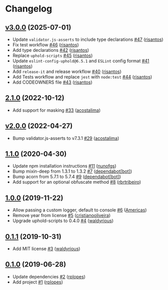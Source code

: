 # Changelog

## [v3.0.0](https://github.com/uphold/uphold-validator.js/releases/tag/v3.0.0) (2025-07-01)

- Update `validator.js-asserts` to include type declarations [\#47](https://github.com/uphold/uphold-validator.js/pull/47) ([risantos](https://github.com/risantos))
- Fix test workflow [\#46](https://github.com/uphold/uphold-validator.js/pull/46) ([risantos](https://github.com/risantos))
- Add type declarations [\#42](https://github.com/uphold/uphold-validator.js/pull/42) ([risantos](https://github.com/risantos))
- Replace `uphold-scripts` [\#45](https://github.com/uphold/uphold-validator.js/pull/45) ([risantos](https://github.com/risantos))
- Update `eslint-config-uphold@6.5.1` and `ESLint` config format [\#41](https://github.com/uphold/uphold-validator.js/pull/41) ([risantos](https://github.com/risantos))
- Add `release-it` and release workflow [\#40](https://github.com/uphold/uphold-validator.js/pull/40) ([risantos](https://github.com/risantos))
- Add Tests workflow and replace `jest` with `node:test` [\#44](https://github.com/uphold/uphold-validator.js/pull/44) ([risantos](https://github.com/risantos))
- Add CODEOWNERS file [\#43](https://github.com/uphold/uphold-validator.js/pull/43) ([risantos](https://github.com/risantos))

## [2.1.0](https://github.com/uphold/uphold-validator.js/releases/tag/v2.1.0) (2022-10-12)
- Add support for masking [\#33](https://github.com/uphold/uphold-validator.js/pull/33) ([acostalima](https://github.com/acostalima))

## [v2.0.0](https://github.com/uphold/uphold-validator.js/releases/tag/v2.0.0) (2022-04-27)
- Bump validator.js-asserts to v7.3.1 [\#29](https://github.com/uphold/uphold-validator.js/pull/29) ([acostalima](https://github.com/acostalima))

## [1.1.0](https://github.com/uphold/uphold-validator.js/releases/tag/v1.1.0) (2020-04-30)
- Update npm installation instructions [\#11](https://github.com/uphold/uphold-validator.js/pull/11) ([nunofgs](https://github.com/nunofgs))
- Bump mixin-deep from 1.3.1 to 1.3.2 [\#7](https://github.com/uphold/uphold-validator.js/pull/7) ([dependabot[bot]](https://github.com/apps/dependabot))
- Bump acorn from 5.7.1 to 5.7.4 [\#9](https://github.com/uphold/uphold-validator.js/pull/9) ([dependabot[bot]](https://github.com/apps/dependabot))
- Add support for an optional obfuscate method [\#8](https://github.com/uphold/uphold-validator.js/pull/8) ([rbrtribeiro](https://github.com/rbrtribeiro))

## [1.0.0](https://github.com/uphold/uphold-validator.js/releases/tag/v1.0.0) (2019-11-22)
- Allow passing a custom logger, default to console [\#6](https://github.com/uphold/uphold-validator.js/pull/6) ([Americas](https://github.com/Americas))
- Remove year from license [\#5](https://github.com/uphold/uphold-validator.js/pull/5) ([cristianooliveira](https://github.com/cristianooliveira))
- Upgrade uphold-scripts to 0.4.0 [\#4](https://github.com/uphold/uphold-validator.js/pull/4) ([waldyrious](https://github.com/waldyrious))

## [0.1.1](https://github.com/uphold/uphold-validator.js/releases/tag/v0.1.1) (2019-10-31)
- Add MIT license [\#3](https://github.com/uphold/uphold-validator.js/pull/3) ([waldyrious](https://github.com/waldyrious))

## [0.1.0](https://github.com/uphold/uphold-validator.js/releases/tag/v0.1.0) (2019-06-28)
- Update dependencies [\#2](https://github.com/uphold/uphold-validator.js/pull/2) ([rplopes](https://github.com/rplopes))
- Add project [\#1](https://github.com/uphold/uphold-validator.js/pull/1) ([rplopes](https://github.com/rplopes))
